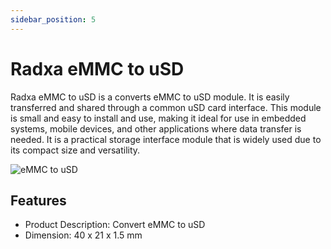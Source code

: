 ```yaml
---
sidebar_position: 5
---
```


# Radxa eMMC to uSD

Radxa eMMC to uSD is a converts eMMC to uSD module. It is easily transferred and shared through a common uSD card interface. This module is small and easy to install and use, making it ideal for use in embedded systems, mobile devices, and other applications where data transfer is needed. It is a practical storage interface module that is widely used due to its compact size and versatility.

![eMMC to uSD](/img/accessories/emmc-to-usd.webp)

## Features

- Product Description: Convert eMMC to uSD
- Dimension: 40 x 21 x 1.5 mm
